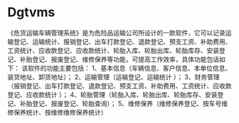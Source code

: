 # Dgtvms
 《危货运输车辆管理系统》是为危险品运输公司所设计的一款软件，它可以记录运输登记、运输统计、报销登记、出车打款登记、退款登记、预支工资、补助费用、工资统计、应收款登记、应收款统计、轮胎入库、轮胎出库、轮胎库存、安装登记、补胎登记、报废登记、维修保养等功能，可提高工作效率，具体功能包话如下： 该软件的功能主要包括： 1、基本信息（车辆信息、客户信息、本单位信息、装货地址、卸货地址）； 2、运输管理（运输登记、运输统计 ）； 3、财务管理（报销登记、出车打款登记、退款登记、预支工资、补助费用、工资统计、应收款登记、应收款统计 ）； 4、轮胎管理（轮胎入库、轮胎出库、轮胎库存、安装登记、补胎登记、报废登记、轮胎查询）； 5、维修保养（维修保养登记、按车号维修保养统计、按维修维修保养统计）
